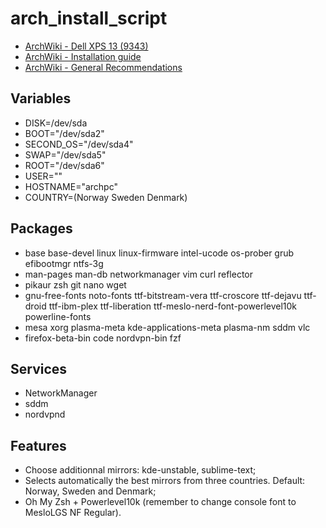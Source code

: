 # arch_install_script

* [ArchWiki - Dell XPS 13 (9343)](https://wiki.archlinux.org/index.php/Dell_XPS_13_(9343))
* [ArchWiki - Installation guide](https://wiki.archlinux.org/index.php/installation_guide)
* [ArchWiki - General Recommendations](https://wiki.archlinux.org/index.php/General_recommendations)

## Variables
* DISK=/dev/sda
* BOOT="/dev/sda2"
* SECOND_OS="/dev/sda4"
* SWAP="/dev/sda5"
* ROOT="/dev/sda6"
* USER=""
* HOSTNAME="archpc"
* COUNTRY=(Norway Sweden Denmark)

## Packages
* base base-devel linux linux-firmware intel-ucode os-prober grub efibootmgr ntfs-3g
* man-pages man-db networkmanager vim curl reflector
* pikaur zsh git nano wget
* gnu-free-fonts noto-fonts ttf-bitstream-vera ttf-croscore ttf-dejavu ttf-droid ttf-ibm-plex ttf-liberation ttf-meslo-nerd-font-powerlevel10k powerline-fonts
* mesa xorg plasma-meta kde-applications-meta plasma-nm sddm vlc
* firefox-beta-bin code nordvpn-bin fzf

## Services
* NetworkManager
* sddm
* nordvpnd

## Features
* Choose additionnal mirrors: kde-unstable, sublime-text;
* Selects automatically the best mirrors from three countries. Default: Norway, Sweden and Denmark;
* Oh My Zsh + Powerlevel10k (remember to change console font to MesloLGS NF Regular).